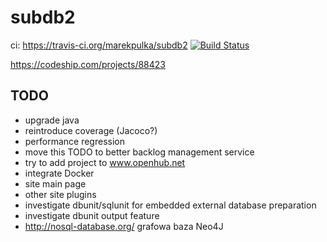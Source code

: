 subdb2
======

ci:
https://travis-ci.org/marekpulka/subdb2 [![Build Status](https://travis-ci.org/marekpulka/subdb2.svg?branch=master)](https://travis-ci.org/marekpulka/subdb2)

https://codeship.com/projects/88423


TODO
----
- upgrade java
- reintroduce coverage (Jacoco?)
- performance regression
- move this TODO to better backlog management service
- try to add project to www.openhub.net
- integrate Docker
- site main page
- other site plugins
- investigate dbunit/sqlunit for embedded external database preparation
- investigate dbunit output feature
- http://nosql-database.org/ grafowa baza Neo4J
